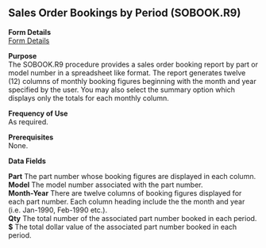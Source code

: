 ##  Sales Order Bookings by Period (SOBOOK.R9)

<PageHeader />

**Form Details**  
[ Form Details ](SOBOOK-R9-1/README.md)   

**Purpose**  
The SOBOOK.R9 procedure provides a sales order booking report by part or model
number in a spreadsheet like format. The report generates twelve (12) columns
of monthly booking figures beginning with the month and year specified by the
user. You may also select the summary option which displays only the totals
for each monthly column.

**Frequency of Use**  
As required.

**Prerequisites**  
None.

**Data Fields**

**Part** The part number whose booking figures are displayed in each column.  
**Model** The model number associated with the part number.  
**Month-Year** There are twelve columns of booking figures displayed for each
part number. Each column heading include the the month and year (i.e.
Jan-1990, Feb-1990 etc.).  
**Qty** The total number of the associated part number booked in each period.  
**$** The total dollar value of the associated part number booked in each
period.  
  
<badge text= "Version 8.10.57" vertical="middle" />

<PageFooter />